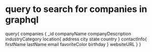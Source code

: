 # query to search for companies in graphql

query{
companies {
\_id
companyName
companyDescription
industryCategory
location{
address
city
state
country
}
contactInfo{
firstName
lastName
email
favoriteColor
birthday
}
websiteURL
}
}
